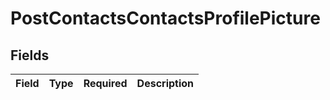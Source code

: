 # PostContactsContactsProfilePicture


## Fields

| Field       | Type        | Required    | Description |
| ----------- | ----------- | ----------- | ----------- |